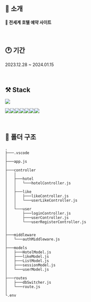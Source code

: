 ## 🚀 소개

#### 🏨 전세계 호텔 예약 사이트

<br>

## 🕐 기간

2023.12.28 ~ 2024.01.15

<br>

## ⚒️ Stack

<img src="https://img.shields.io/badge/amazonec2-FF9900?style=for-the-badge&logo=amazonec2&logoColor=white">

<br>

<img src="https://img.shields.io/badge/node.js-339933?style=for-the-badge&logo=node.js&logoColor=white"><img src="https://img.shields.io/badge/express-000000?style=for-the-badge&logo=express&logoColor=white"><img src="https://img.shields.io/badge/axios-5A29E4?style=for-the-badge&logo=axios&logoColor=white"><img src="https://img.shields.io/badge/mongodb-47A248?style=for-the-badge&logo=mongodb&logoColor=white"><img src="https://img.shields.io/badge/mongoose-880000?style=for-the-badge&logo=mongoose&logoColor=white"><img src="https://img.shields.io/badge/jsonwebtokens-000000?style=for-the-badge&logo=jsonwebtokens&logoColor=white"><img src="https://img.shields.io/badge/.env-ECD53F?style=for-the-badge&logo=.env&logoColor=white">

<br>

## 📁 폴더 구조

```
.
├───.vscode
│
├───app.js
│
├───controller
│   │
│   ├───hotel
│   │   └───hotelController.js
│   │
│   ├───like
│   │   ├───likeController.js
│   │   └───userLikeController.js
│   │
│   └───user
│       ├───loginController.js
│       ├───userController.js
│       └───userRegisterController.js
│
│
├───middleware
│   └───authMiddleware.js
│
├───models
│   ├───HotelModel.js
│   ├───likeModel.js
│   ├───ListModel.js
│   ├───sessionModel.js
│   └───userModel.js
│
├───routes
│   ├───dbSwitcher.js
│   └───route.js
│
└.env
```
